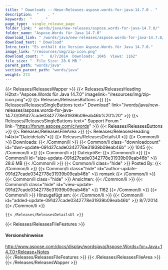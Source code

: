 ```yaml
---
title: " Downloads ---Neue-Releases-aspose.words-for-java-14.7.0 . "
description:  "    . " 
keywords:  "    . " 
page_type:  single_release_page
folder_link: " words/java/new-releases/aspose.words-for-java-14.7.0/"
folder_name: "Aspose.Words für Java 14.7.0"
download_link: " /words/java/new-releases/aspose.words-for-java-14.7.0/091d27cade0342778e31939b09eab46b"
download_text: " Download"
Intro_text: "Es enthält die Version Aspose.Words für Java 14.7.0."
image_link: "/resources/img/zip-icon.png"
download_count: "   8/7/2014  Downloads: 1045  Views: 1162"
file_size: "  File Size: 28.6 MB "
parent_path: "words/java"
section_parent_path: "words/java"
weight: 273
---
```


{{< Releases/ReleasesWapper >}}
  {{< Releases/ReleasesHeading H2txt="Aspose.Words für Java 14.7.0" imagelink="/resources/img/zip-icon.png">}}
  {{< Releases/ReleasesButtons >}}
    {{< Releases/ReleasesSingleButtons text=" Download" link="/words/java/new-releases/aspose.words-for-java-14.7.0/091d27cade0342778e31939b09eab46b%20%20" >}}
    {{< Releases/ReleasesSingleButtons text=" Support Forum " link="https://forum.aspose.com/c/words" >}}
  {{< Releases/ReleasesButtons >}}
  {{< Releases/ReleasesFileArea >}}
    {{< Releases/ReleasesHeading h4txt="Dateidetails">}}
    {{< Releases/ReleasesDetailsUl >}}
            {{< Common/li >}} Downloads: {{< /Common/li >}}
      {{< Common/li class="downloadcount" id="dwn-update-091d27cade0342778e31939b09eab46b" >}} 1045 {{< /Common/li >}}
      {{< Common/li >}} Dateigröße: {{< /Common/li >}}
      {{< Common/li id="size-update-091d27cade0342778e31939b09eab46b" >}} 28.6 MB {{< /Common/li >}} 
      {{< Common/li  class="hide" >}} Posted By: {{< /Common/li >}} 
      {{< Common/li class="hide" id="author-update-091d27cade0342778e31939b09eab46b" >}} romank {{< /Common/li >}}
      {{< Common/li class="hide" >}} Ansichten: {{< /Common/li >}}
      {{< Common/li class="hide" id="view-update-091d27cade0342778e31939b09eab46b" >}} 1162 {{< /Common/li >}}
      {{< Common/li >}} Hinzugefügt am: {{< /Common/li >}}
      {{< Common/li id="added-update-091d27cade0342778e31939b09eab46b" >}} 8/7/2014 {{< /Common/li >}} 

    {{< /Releases/ReleasesDetailsUl >}}

  {{< Releases/ReleasesFileFeatures >}}
      <h4>Versionshinweise</h4><div> <a href="http://www.aspose.com/docs/display/wordsjava/Aspose.Words+for+Java+14.7.0+Release+Notes">http://www.aspose.com/docs/display/wordsjava/Aspose.Words+for+Java+14.7.0+Release+Notes</a></div>
  {{< /Releases/ReleasesFileFeatures >}}
 {{< /Releases/ReleasesFileArea >}}
{{< /Releases/ReleasesWapper >}}



